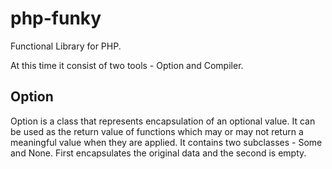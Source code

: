 # php-funky
Functional Library for PHP.

At this time it consist of two tools - Option and Compiler.

## Option
Option is a class that represents encapsulation of an optional value. It can be used as the return value of functions which may or may not return a meaningful value when they are applied.
It contains two subclasses - Some and None. First encapsulates the original data and the second is empty. 

